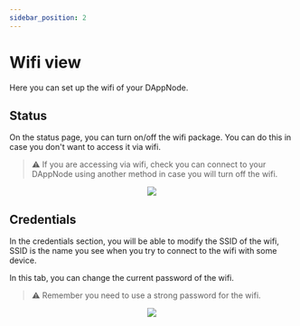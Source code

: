 ```yaml
---
sidebar_position: 2
---
```


# Wifi view

Here you can set up the wifi of your DAppNode.

## Status

On the status page, you can turn on/off the wifi package. You can do this in case you don't want to access it via wifi.

> :warning: If you are accessing via wifi, check you can connect to your DAppNode using another method in case you will turn off the wifi.

<p align="center">
    <img src="../../../../img/wifi_view_1.png"/>
</p>

## Credentials

In the credentials section, you will be able to modify the SSID of the wifi, SSID is the name you see when you try to connect to the wifi with some device.

In this tab, you can change the current password of the wifi.

> :warning: Remember you need to use a strong password for the wifi.

<p align="center">
    <img src="../../../../img/wifi_view_2.png"/>
</p>
